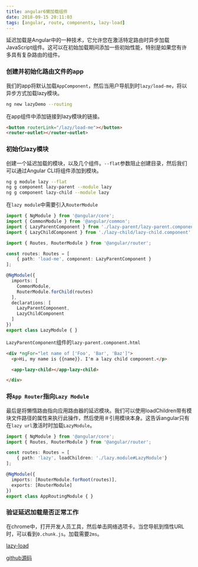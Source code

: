 ```yaml
---
title: angular6懒加载组件
date: 2018-09-15 20:11:03
tags: [angular, route, components, lazy-load]
---
```

延迟加载是Angular中的一种技术，它允许您在激活特定路由时异步加载JavaScript组件。这可以在初始加载期间添加一些初始性能，特别是如果您有许多具有复杂路由的组件。

### 创建并初始化路由文件的app

我们的app将默认加载`AppComponent`，然后当用户导航到时`lazy/load-me`，将以异步方式加载lazy模块。

```bash
ng new lazyDemo --routing
```

在app组件中添加链接到lazy模块的链接。

```html
<button routerLink="/lazy/load-me"></button>
<router-outlet></router-outlet>
```

### 初始化lazy模块

创建一个延迟加载的模块，以及几个组件。`--flat`参数阻止创建目录，然后我们可以通过Angular CLI将组件添加到模块。

```bash
ng g module lazy --flat
ng g component lazy-parent --module lazy
ng g component lazy-child --module lazy
```

在`lazy module`中需要引入`RouterModule`

```typescript
import { NgModule } from '@angular/core';
import { CommonModule } from '@angular/common';
import { LazyParentComponent } from './lazy-parent/lazy-parent.component';
import { LazyChildComponent } from './lazy-child/lazy-child.component';

import { Routes, RouterModule } from '@angular/router';

const routes: Routes = [
    { path: 'load-me', component: LazyParentComponent }
];

@NgModule({
  imports: [
    CommonModule,
    RouterModule.forChild(routes)
  ],
  declarations: [
    LazyParentComponent,
    LazyChildComponent
  ]
})
export class LazyModule { }
```

`LazyParentComponent`组件的`lazy-parent.component.html`

```html
<div *ngFor="let name of ['Foo', 'Bar', 'Baz']">
  <p>Hi, my name is {{name}}. I'm a lazy child component.</p>

  <app-lazy-child></app-lazy-child>

</div>
```

### 将`App Router`指向`Lazy Module`

最后是将懒惰路由指向应用路由器的延迟模块。我们可以使用loadChildren带有模块文件路径的属性来执行此操作，然后使用＃引用模块本身。这告诉angular只有在`lazy url`激活时时加载`LazyModule`。

```typescript
import { NgModule } from '@angular/core';
import { Routes, RouterModule } from '@angular/router';

const routes: Routes = [
    { path: 'lazy', loadChildren: './lazy.module#LazyModule'}
];

@NgModule({
  imports: [RouterModule.forRoot(routes)],
  exports: [RouterModule]
})
export class AppRoutingModule { }
```

### 验证延迟加载是否正常工作

在chrome中，打开开发人员工具，然后单击网络选项卡。当您导航到惰性URL时，可以看到`0.chunk.js`。加载需要`2ms`。

[lazy-load](https://github.com/whyour/graph-bed/raw/master/image.png)

[github源码](https://github.com/whyour/lazy-angular-components)